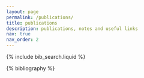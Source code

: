 ```yaml
---
layout: page
permalink: /publications/
title: publications
description: publications, notes and useful links
nav: true
nav_order: 2
---
```


<!-- _pages/publications.md -->

<!-- Bibsearch Feature -->

{% include bib_search.liquid %}

<div class="publications">

{% bibliography %}

</div>
